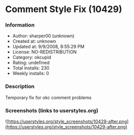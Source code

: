 # Comment Style Fix (10429)

### Information
- Author: sharper00 (unknown)
- Created at: unknown
- Updated at: 9/9/2008, 8:55:29 PM
- License: NO-REDISTRIBUTION
- Category: okcupid
- Rating: undefined
- Total installs: 230
- Weekly installs: 0


### Description
Temporary fix for okc comment problems


### Screenshots (links to userstyles.org)
![https://userstyles.org/style_screenshots/10429-after.png](https://userstyles.org/style_screenshots/10429-after.png)


